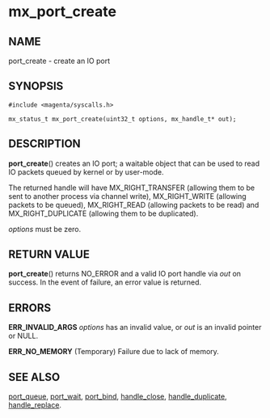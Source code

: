 # mx_port_create

## NAME

port_create - create an IO port

## SYNOPSIS

```
#include <magenta/syscalls.h>

mx_status_t mx_port_create(uint32_t options, mx_handle_t* out);

```

## DESCRIPTION

**port_create**() creates an IO port; a waitable object that
can be used to read IO packets queued by kernel or by user-mode.

The returned handle will have MX_RIGHT_TRANSFER (allowing them to be sent
to another process via channel write), MX_RIGHT_WRITE (allowing
packets to be queued), MX_RIGHT_READ (allowing packets to be read) and
MX_RIGHT_DUPLICATE (allowing them to be duplicated).

*options* must be zero.

## RETURN VALUE

**port_create**() returns NO_ERROR and a valid IO port handle via *out* on
success. In the event of failure, an error value is returned.

## ERRORS

**ERR_INVALID_ARGS** *options* has an invalid value, or *out* is an
invalid pointer or NULL.

**ERR_NO_MEMORY**  (Temporary) Failure due to lack of memory.

## SEE ALSO

[port_queue](port_queue.md),
[port_wait](port_wait.md),
[port_bind](port_bind.md),
[handle_close](handle_close.md),
[handle_duplicate](handle_duplicate.md),
[handle_replace](handle_replace.md).
